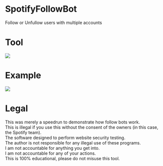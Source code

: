 # SpotifyFollowBot
 Follow or Unfullow users with multiple accounts
# Tool
![](https://i.ibb.co/P6xNkfK/tool.png)

# Example
![](https://i.ibb.co/g4bZ0ky/example.png)

# Legal
 This was merely a speedrun to demonstrate how follow bots work.<br/>
 This is illegal if you use this without the consent of the owners (in this case, the Spotify team).<br/>
 The software designed to perform website security testing.<br/>
 The author is not responsible for any illegal use of these programs.<br/>
 I am not accountable for anything you get into.<br/>
 I am not accountable for any of your actions.<br/>
 This is 100% educational, please do not misuse this tool.
 

 
